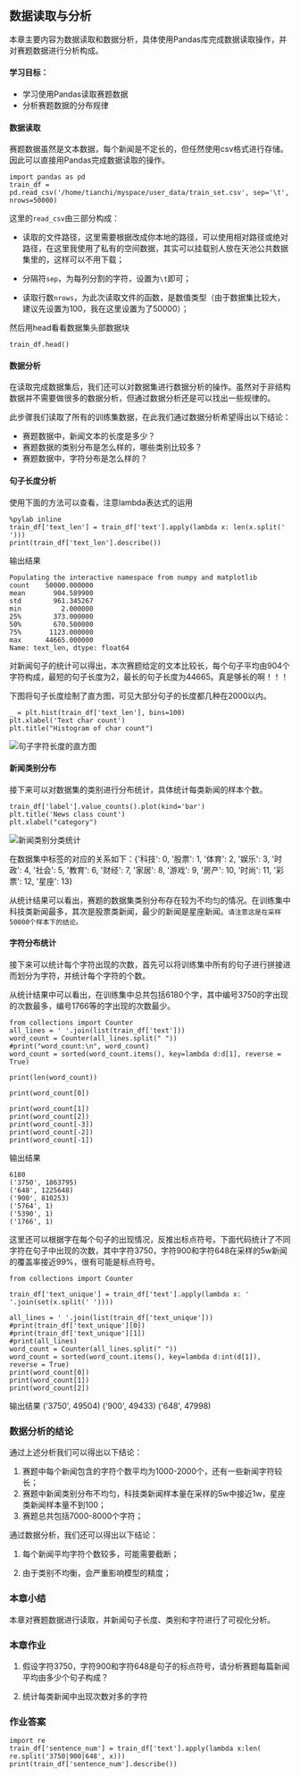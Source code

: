 ## 数据读取与分析

本章主要内容为数据读取和数据分析，具体使用Pandas库完成数据读取操作，并对赛题数据进行分析构成。
#### 学习目标：
 - 学习使用Pandas读取赛题数据
 - 分析赛题数据的分布规律

#### 数据读取
赛题数据虽然是文本数据，每个新闻是不定长的，但任然使用csv格式进行存储。因此可以直接用Pandas完成数据读取的操作。

    import pandas as pd
    train_df = pd.read_csv('/home/tianchi/myspace/user_data/train_set.csv', sep='\t', nrows=50000)
    
这里的`read_csv`由三部分构成：

- 读取的文件路径，这里需要根据改成你本地的路径，可以使用相对路径或绝对路径，在这里我使用了私有的空间数据，其实可以挂载别人放在天池公共数据集里的，这样可以不用下载；

- 分隔符`sep`，为每列分割的字符，设置为`\t`即可；
- 读取行数`nrows`，为此次读取文件的函数，是数值类型（由于数据集比较大，建议先设置为100，我在这里设置为了50000）；

然后用head看看数据集头部数据块

    train_df.head()

#### 数据分析

在读取完成数据集后，我们还可以对数据集进行数据分析的操作。虽然对于非结构数据并不需要做很多的数据分析，但通过数据分析还是可以找出一些规律的。

此步骤我们读取了所有的训练集数据，在此我们通过数据分析希望得出以下结论：

- 赛题数据中，新闻文本的长度是多少？
- 赛题数据的类别分布是怎么样的，哪些类别比较多？
- 赛题数据中，字符分布是怎么样的？

#### **句子长度分析**
使用下面的方法可以查看，注意lambda表达式的运用

    %pylab inline
    train_df['text_len'] = train_df['text'].apply(lambda x: len(x.split(' ')))
    print(train_df['text_len'].describe())
输出结果

    Populating the interactive namespace from numpy and matplotlib
    count    50000.000000
    mean       904.589900
    std        961.345267
    min          2.000000
    25%        373.000000
    50%        670.500000
    75%       1123.000000
    max      44665.000000
    Name: text_len, dtype: float64


对新闻句子的统计可以得出，本次赛题给定的文本比较长，每个句子平均由904个字符构成，最短的句子长度为2，最长的句子长度为44665。真是够长的啊！！！

下图将句子长度绘制了直方图，可见大部分句子的长度都几种在2000以内。

    _ = plt.hist(train_df['text_len'], bins=100)
    plt.xlabel('Text char count')
    plt.title("Histogram of char count")

![句子字符长度的直方图](https://github.com/Jiancong/nlp_learning_note/blob/master/sentence_length_histo.png?raw=true)

#### 新闻类别分布

接下来可以对数据集的类别进行分布统计，具体统计每类新闻的样本个数。

    train_df['label'].value_counts().plot(kind='bar')
    plt.title('News class count')
    plt.xlabel("category")
    
![新闻类别分类统计](https://github.com/Jiancong/nlp_learning_note/blob/master/news_category_count.png?raw=true)

在数据集中标签的对应的关系如下：{'科技': 0, '股票': 1, '体育': 2, '娱乐': 3, '时政': 4, '社会': 5, '教育': 6, '财经': 7, '家居': 8, '游戏': 9, '房产': 10, '时尚': 11, '彩票': 12, '星座': 13}

从统计结果可以看出，赛题的数据集类别分布存在较为不均匀的情况。在训练集中科技类新闻最多，其次是股票类新闻，最少的新闻是星座新闻。`请注意这是在采样50000个样本下的结论。`

#### **字符分布统计**

接下来可以统计每个字符出现的次数，首先可以将训练集中所有的句子进行拼接进而划分为字符，并统计每个字符的个数。

从统计结果中可以看出，在训练集中总共包括6180个字，其中编号3750的字出现的次数最多，编号1766等的字出现的次数最少。

    from collections import Counter
    all_lines = ' '.join(list(train_df['text']))
    word_count = Counter(all_lines.split(" "))
    #print("word_count:\n", word_count)
    word_count = sorted(word_count.items(), key=lambda d:d[1], reverse = True)
    
    print(len(word_count))
    
    print(word_count[0])
    
    print(word_count[1])
    print(word_count[2])
    print(word_count[-3])
    print(word_count[-2])
    print(word_count[-1])
    
输出结果

    6180
    ('3750', 1863795)
    ('648', 1225648)
    ('900', 810253)
    ('5764', 1)
    ('5390', 1)
    ('1766', 1)

这里还可以根据字在每个句子的出现情况，反推出标点符号。下面代码统计了不同字符在句子中出现的次数，其中字符3750，字符900和字符648在采样的5w新闻的覆盖率接近99%，很有可能是标点符号。

    from collections import Counter
    
    train_df['text_unique'] = train_df['text'].apply(lambda x: ' '.join(set(x.split(' '))))
    
    all_lines = ' '.join(list(train_df['text_unique']))
    #print(train_df['text_unique'][0])
    #print(train_df['text_unique'][1])
    #print(all_lines)
    word_count = Counter(all_lines.split(" "))
    word_count = sorted(word_count.items(), key=lambda d:int(d[1]), reverse = True)
    print(word_count[0])
    print(word_count[1])
    print(word_count[2])

输出结果
    ('3750', 49504)
    ('900', 49433)
    ('648', 47998)


### **数据分析的结论**

通过上述分析我们可以得出以下结论：

1. 赛题中每个新闻包含的字符个数平均为1000-2000个，还有一些新闻字符较长；
2. 赛题中新闻类别分布不均匀，科技类新闻样本量在采样的5w中接近1w，星座类新闻样本量不到100；
3. 赛题总共包括7000-8000个字符；

通过数据分析，我们还可以得出以下结论：

1. 每个新闻平均字符个数较多，可能需要截断；

2. 由于类别不均衡，会严重影响模型的精度；

### **本章小结**

本章对赛题数据进行读取，并新闻句子长度、类别和字符进行了可视化分析。

### **本章作业**

1. 假设字符3750，字符900和字符648是句子的标点符号，请分析赛题每篇新闻平均由多少个句子构成？

2. 统计每类新闻中出现次数对多的字符

### **作业答案**


    
    import re
    train_df['sentence_num'] = train_df['text'].apply(lambda x:len( re.split('3750|900|648', x)))
    print(train_df['sentence_num'].describe())


